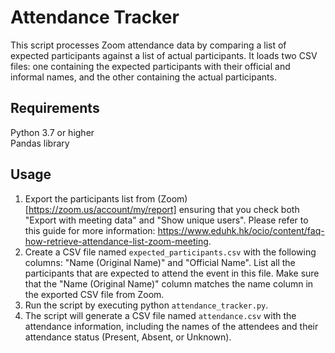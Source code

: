 # Attendance Tracker
This script processes Zoom attendance data by comparing a list of expected participants against a list of actual participants. It loads two CSV files: one containing the expected participants with their official and informal names, and the other containing the actual participants.

## Requirements
Python 3.7 or higher  
Pandas library

## Usage
1. Export the participants list from (Zoom)[https://zoom.us/account/my/report] ensuring that you check both "Export with meeting data" and "Show unique users". Please refer to this guide for more information: https://www.eduhk.hk/ocio/content/faq-how-retrieve-attendance-list-zoom-meeting.
2. Create a CSV file named `expected_participants.csv` with the following columns: "Name (Original Name)" and "Official Name". List all the participants that are expected to attend the event in this file. Make sure that the "Name (Original Name)" column matches the name column in the exported CSV file from Zoom.
3. Run the script by executing python `attendance_tracker.py`.
4. The script will generate a CSV file named `attendance.csv` with the attendance information, including the names of the attendees and their attendance status (Present, Absent, or Unknown).

[//]: <> (## Note: The script assumes that the exported participants list from Zoom is saved as `participants_xxxxxxx.csv` in the same directory as the script file.)

